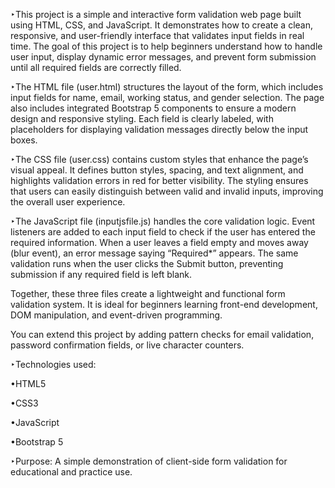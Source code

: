 ‣This project is a simple and interactive form validation web page built using HTML, CSS, and JavaScript. It demonstrates how to create a clean, responsive, and user-friendly interface that validates input fields in real time. The goal of this project is to help beginners understand how to handle user input, display dynamic error messages, and prevent form submission until all required fields are correctly filled.

‣The HTML file (user.html) structures the layout of the form, which includes input fields for name, email, working status, and gender selection. The page also includes integrated Bootstrap 5 components to ensure a modern design and responsive styling. Each field is clearly labeled, with placeholders for displaying validation messages directly below the input boxes.

‣The CSS file (user.css) contains custom styles that enhance the page’s visual appeal. It defines button styles, spacing, and text alignment, and highlights validation errors in red for better visibility. The styling ensures that users can easily distinguish between valid and invalid inputs, improving the overall user experience.

‣The JavaScript file (inputjsfile.js) handles the core validation logic. Event listeners are added to each input field to check if the user has entered the required information. When a user leaves a field empty and moves away (blur event), an error message saying “Required*” appears. The same validation runs when the user clicks the Submit button, preventing submission if any required field is left blank.

Together, these three files create a lightweight and functional form validation system. It is ideal for beginners learning front-end development, DOM manipulation, and event-driven programming.

You can extend this project by adding pattern checks for email validation, password confirmation fields, or live character counters.

‣Technologies used:

•HTML5

•CSS3

•JavaScript 

•Bootstrap 5

‣Purpose:
A simple demonstration of client-side form validation for educational and practice use.
